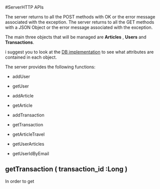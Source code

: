 #ServerHTTP APIs

The server returns to all the POST methods with OK or the error message associated with the exception.
The server returns to all the GET methods with a JSON Object or the error message associated with the exception.

The main three objects that will be managed are **Articles** , **Users** and **Transactions**.

i suggest you to look at the [DB implementation](https://github.com/FoodAdvisorProject/FoodAdvisorServerDB/blob/master/database/DB_SETUP.sql) to see what attributes are contained in each object.

The server provides the following functions:

* addUser
* getUser

* addArticle
* getArticle

* addTransaction
* getTransaction

* getArticleTravel

* getUserArticles

* getUserIdByEmail


## getTransaction ( transaction_id :Long )

In order to get 
